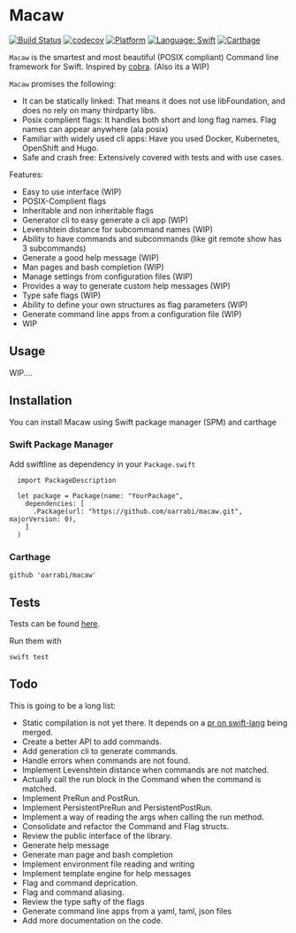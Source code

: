 # Macaw

[![Build Status](https://travis-ci.org/oarrabi/macaw.svg?branch=master)](https://travis-ci.org/oarrabi/macaw)
[![codecov](https://codecov.io/gh/oarrabi/macaw/branch/master/graph/badge.svg)](https://codecov.io/gh/oarrabi/macaw)
[![Platform](https://img.shields.io/badge/platform-osx-lightgrey.svg)](https://travis-ci.org/oarrabi/macaw)
[![Language: Swift](https://img.shields.io/badge/language-swift-orange.svg)](https://travis-ci.org/oarrabi/macaw)
[![Carthage](https://img.shields.io/badge/Carthage-compatible-4BC51D.svg?style=flat)](https://github.com/Carthage/Carthage)

`Macaw` is the smartest and most beautiful (POSIX compliant) Command line framework for Swift. Inspired by [cobra](https://github.com/spf13/cobra). 
(Also its a WIP)

`Macaw` promises the following:
- It can be statically linked: That means it does not use libFoundation, and does no rely on many thirdparty libs.
- Posix complient flags: It handles both short and long flag names. Flag names can appear anywhere (ala posix)
- Familiar with widely used cli apps: Have you used Docker, Kubernetes, OpenShift and Hugo. 
- Safe and crash free: Extensively covered with tests and with use cases.

Features:
- Easy to use interface (WIP)
- POSIX-Complient flags
- Inheritable and non inheritable flags
- Generator cli to easy generate a cli app (WIP)
- Levenshtein distance for subcommand names (WIP)
- Ability to have commands and subcommands (like git remote show has 3 subcommands)
- Generate a good help message (WIP)
- Man pages and bash completion (WIP)
- Manage settings from configuration files (WIP)
- Provides a way to generate custom help messages (WIP)
- Type safe flags (WIP)
- Ability to define your own structures as flag parameters (WIP)
- Generate command line apps from a configuration file (WIP)
- WIP

## Usage

WIP....


## Installation
You can install Macaw using Swift package manager (SPM) and carthage

### Swift Package Manager
Add swiftline as dependency in your `Package.swift`

```
  import PackageDescription

  let package = Package(name: "YourPackage",
    dependencies: [
      .Package(url: "https://github.com/oarrabi/macaw.git", majorVersion: 0),
    ]
  )
```

### Carthage
    github 'oarrabi/macaw'

## Tests
Tests can be found [here](https://github.com/oarrabi/macaw/tree/master/Tests). 

Run them with 
```
swift test
```

## Todo
This is going to be a long list:

- Static compilation is not yet there. It depends on a [pr on swift-lang](https://github.com/apple/swift/pull/5269) being merged.
- Create a better API to add commands.
- Add generation cli to generate commands.
- Handle errors when commands are not found.
- Implement Levenshtein distance when commands are not matched.
- Actually call the run block in the Command when the command is matched.
- Implement PreRun and PostRun.
- Implement PersistentPreRun and PersistentPostRun.
- Implement a way of reading the args when calling the run method.
- Consolidate and refactor the Command and Flag structs.
- Review the public interface of the library.
- Generate help message
- Generate man page and bash completion
- Implement environment file reading and writing
- Implement template engine for help messages
- Flag and command deprication.
- Flag and command aliasing.
- Review the type safty of the flags
- Generate command line apps from a yaml, taml, json files
- Add more documentation on the code.